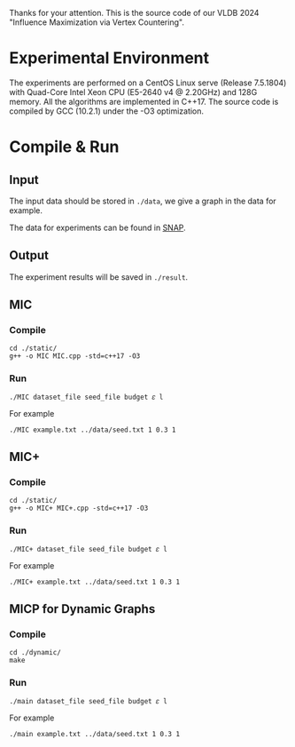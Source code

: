 Thanks for your attention. This is the source code of our VLDB 2024 "Influence Maximization via Vertex Countering".

# Experimental Environment

The experiments are performed on a CentOS Linux serve (Release 7.5.1804) with Quad-Core Intel Xeon CPU (E5-2640 v4 @ 2.20GHz) and 128G memory. All the algorithms are implemented in C++17. The source code is compiled by GCC (10.2.1) under the -O3 optimization.

# Compile & Run

## Input

The input data should be stored in `./data`, we give a graph in the data for example.

The data for experiments can be found in [SNAP](http://snap.stanford.edu).

## Output

The experiment results will be saved in `./result`.

## MIC

### Compile


```shell
cd ./static/
g++ -o MIC MIC.cpp -std=c++17 -O3
```

### Run

```shell
./MIC dataset_file seed_file budget 𝜀 l
```

For example

```shell
./MIC example.txt ../data/seed.txt 1 0.3 1
```

## MIC+

### Compile

```shell
cd ./static/
g++ -o MIC+ MIC+.cpp -std=c++17 -O3
```

### Run

```shell
./MIC+ dataset_file seed_file budget 𝜀 l
```

For example

```shell
./MIC+ example.txt ../data/seed.txt 1 0.3 1
```


## MICP for Dynamic Graphs

### Compile


```shell
cd ./dynamic/
make
```

### Run

```shell
./main dataset_file seed_file budget 𝜀 l
```

For example

```shell
./main example.txt ../data/seed.txt 1 0.3 1
```

